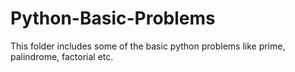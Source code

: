 # Python-Basic-Problems
This folder includes some of the basic python problems like prime, palindrome, factorial etc.
